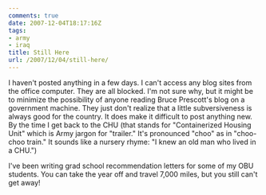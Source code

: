 ```yaml
---
comments: true
date: 2007-12-04T18:17:16Z
tags:
- army
- iraq
title: Still Here
url: /2007/12/04/still-here/
---
```


<p>I haven't posted anything in a few days. I can't access any blog sites from the office computer. They are all blocked. I'm not sure why, but it might be to minimize the possibility of anyone reading Bruce Prescott's blog on a government machine. They just don't realize that a little subversiveness is always good for the country. It does make it difficult to post anything new. By the time I get back to the CHU (that stands for "Containerized Housing Unit" which is Army jargon for "trailer." It's pronounced "choo" as in "choo-choo train." It sounds like a nursery rhyme: "I knew an old man who lived in a CHU.")</p>
<p>I've been writing grad school recommendation letters for some of my OBU students. You can take the year off and travel 7,000 miles, but you still can't get away!</p>
